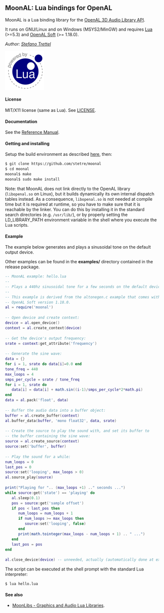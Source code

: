 ## MoonAL: Lua bindings for OpenAL

MoonAL is a Lua binding library for the [OpenAL 3D Audio Library API](https://openal.org).

It runs on GNU/Linux and on Windows (MSYS2/MinGW) and requires
[Lua](http://www.lua.org/) (>=5.3) and [OpenAL Soft](http://openal-soft.org) (>= 1.18.0).


_Author:_ _[Stefano Trettel](https://www.linkedin.com/in/stetre)_

[![Lua logo](./doc/powered-by-lua.gif)](http://www.lua.org/)

#### License

MIT/X11 license (same as Lua). See [LICENSE](./LICENSE).

#### Documentation

See the [Reference Manual](https://stetre.github.io/moonal/doc/index.html).

#### Getting and installing

Setup the build environment as described [here](https://github.com/stetre/moonlibs), then:

```sh
$ git clone https://github.com/stetre/moonal
$ cd moonal
moonal$ make
moonal$ sudo make install
```

Note: that MoonAL does not link directly to the OpenAL library (`libopenal.so` on Linux), 
but it builds dynamically its own internal dispatch tables instead.
As a consequence, `libopenal.so` is not needed at compile time but it is required 
at runtime, so you have to make sure that it is reachable by the linker. 
You can do this by installing it in the standard search directories (e.g. `/usr/lib/`),
or by properly setting the LD_LIBRARY_PATH environment variable in the shell where you execute
the Lua scripts. 

#### Example

The example below generates and plays a sinusoidal tone on the default output device.

Other examples can be found in the **examples/** directory contained in the release package.

```lua
-- MoonAL example: hello.lua
--
-- Plays a 440hz sinusoidal tone for a few seconds on the default device.
--
-- This example is derived from the altonegen.c example that comes with
-- OpenAL Soft version 1.18.0.
al = require('moonal')

-- Open device and create context:
device = al.open_device()
context = al.create_context(device)

-- Get the device's output frequency:
srate = context:get_attribute('frequency')

-- Generate the sine wave:
data = {}
for i = 1, srate do data[i]=0.0 end
tone_freq = 440
max_loops = 4
smps_per_cycle = srate / tone_freq
for i = 1, srate do
   data[i] = data[i] + math.sin((i-1)/smps_per_cycle*2*math.pi)
end
data = al.pack('float', data)

-- Buffer the audio data into a buffer object:
buffer = al.create_buffer(context)
al.buffer_data(buffer, 'mono float32', data, srate)

-- Create the source to play the sound with, and set its buffer to
-- the buffer containing the sine wave:
source = al.create_source(context)
source:set('buffer', buffer)

-- Play the sound for a while:
num_loops = 0
last_pos = 0
source:set('looping', max_loops > 0)
al.source_play(source)

print("Playing for ".. (max_loops +1) .." seconds ...")
while source:get('state') == 'playing' do
   al.sleep(0.1)
   pos = source:get('sample offset')
   if pos < last_pos then
      num_loops = num_loops + 1
      if num_loops >= max_loops then
         source:set('looping', false)
      end
      print(math.tointeger(max_loops - num_loops + 1) .. " ...")
   end
   last_pos = pos
end

al.close_device(device) -- unneeded, actually (automatically done at exit)
```

The script can be executed at the shell prompt with the standard Lua interpreter:

```shell
$ lua hello.lua
```

#### See also

* [MoonLibs - Graphics and Audio Lua Libraries](https://github.com/stetre/moonlibs).
